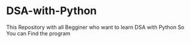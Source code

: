 # DSA-with-Python
This Repository with all Begginer who want to learn DSA with Python So You can Find the program 
